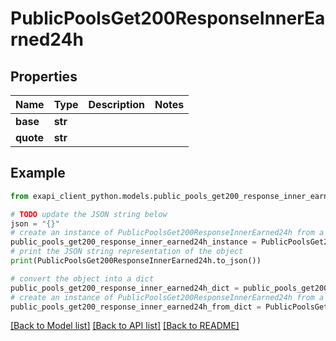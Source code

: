# PublicPoolsGet200ResponseInnerEarned24h


## Properties

Name | Type | Description | Notes
------------ | ------------- | ------------- | -------------
**base** | **str** |  | 
**quote** | **str** |  | 

## Example

```python
from exapi_client_python.models.public_pools_get200_response_inner_earned24h import PublicPoolsGet200ResponseInnerEarned24h

# TODO update the JSON string below
json = "{}"
# create an instance of PublicPoolsGet200ResponseInnerEarned24h from a JSON string
public_pools_get200_response_inner_earned24h_instance = PublicPoolsGet200ResponseInnerEarned24h.from_json(json)
# print the JSON string representation of the object
print(PublicPoolsGet200ResponseInnerEarned24h.to_json())

# convert the object into a dict
public_pools_get200_response_inner_earned24h_dict = public_pools_get200_response_inner_earned24h_instance.to_dict()
# create an instance of PublicPoolsGet200ResponseInnerEarned24h from a dict
public_pools_get200_response_inner_earned24h_from_dict = PublicPoolsGet200ResponseInnerEarned24h.from_dict(public_pools_get200_response_inner_earned24h_dict)
```
[[Back to Model list]](../README.md#documentation-for-models) [[Back to API list]](../README.md#documentation-for-api-endpoints) [[Back to README]](../README.md)



